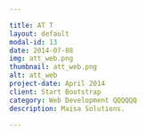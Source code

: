 ```yaml
---

title: AT T
layout: default
modal-id: 13
date: 2014-07-08
img: att_web.png
thumbnail: att_web.png
alt: att_web
project-date: April 2014
client: Start Bootstrap
category: Web Development QQQQQQ
description: Maisa Solutions.

---
```

